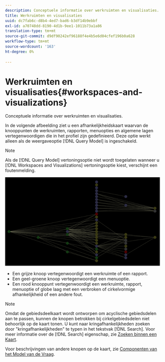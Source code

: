 ```yaml
---
description: Conceptuele informatie over werkruimten en visualisaties.
title: Werkruimten en visualisaties
uuid: dc7fab6c-d8b4-4ed7-bad6-b3df14b9ebbf
exl-id: a70748dd-8190-4d1b-9ee1-1011b73a1a86
translation-type: tm+mt
source-git-commit: d9df90242ef96188f4e4b5e6d04cfef196b0a628
workflow-type: tm+mt
source-wordcount: '163'
ht-degree: 0%

---
```


# Werkruimten en visualisaties{#workspaces-and-visualizations}

Conceptuele informatie over werkruimten en visualisaties.

In de volgende afbeelding ziet u een afhankelijkheidskaart waarvan de knooppunten de werkruimten, rapporten, menuopties en algemene lagen vertegenwoordigen die in het profiel zijn gedefinieerd. Deze optie werkt alleen als de weergaveoptie [!DNL Query Model] is ingeschakeld.

>[!NOTE]
>
>Als de [!DNL Query Model] vertoningsoptie niet wordt toegelaten wanneer u [!DNL Workspaces and Visualizations] vertoningsoptie kiest, verschijnt een foutenmelding.

![](assets/vis_DependencyMap_QueryModelandWorkspaces.png)

* Een grijze knoop vertegenwoordigt een werkruimte of een rapport.
* Een geel-groene knoop vertegenwoordigt een menuoptie.
* Een rood knooppunt vertegenwoordigt een werkruimte, rapport, menuoptie of globe laag met een verbroken of cirkelvormige afhankelijkheid of een andere fout.

>[!NOTE]
>
>Omdat de gebiedsdeelkaart wordt ontworpen om acyclische gebiedsdelen aan te passen, kunnen de knopen betrokken bij cirkelgebiedsdelen niet behoorlijk op de kaart tonen. U kunt naar kringafhankelijkheden zoeken door &quot;kringafhankelijkheden&quot; te typen in het tekstvak [!DNL Search]. Voor meer informatie over de [!DNL Search] eigenschap, zie [Zoeken binnen een Kaart](../../../../../home/c-get-started/c-admin-intrf/c-dataset-mgrs/c-dep-maps/t-srch-map.md#task-a1e7065a538d46c78a7d28676d880dfb).

Voor beschrijvingen van andere knopen op de kaart, zie [Componenten van het Model van de Vraag](../../../../../home/c-get-started/c-admin-intrf/c-dataset-mgrs/c-dep-maps/c-qry-mod-comp.md#concept-32c6dadd32f74179b026c7e96d47710f).
